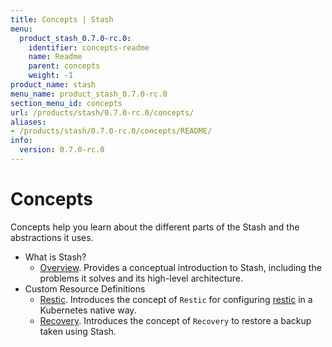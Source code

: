 ```yaml
---
title: Concepts | Stash
menu:
  product_stash_0.7.0-rc.0:
    identifier: concepts-readme
    name: Readme
    parent: concepts
    weight: -1
product_name: stash
menu_name: product_stash_0.7.0-rc.0
section_menu_id: concepts
url: /products/stash/0.7.0-rc.0/concepts/
aliases:
- /products/stash/0.7.0-rc.0/concepts/README/
info:
  version: 0.7.0-rc.0
---
```


# Concepts

Concepts help you learn about the different parts of the Stash and the abstractions it uses.

- What is Stash?
  - [Overview](/products/stash/0.7.0-rc.0/concepts/what-is-stash/overview). Provides a conceptual introduction to Stash, including the problems it solves and its high-level architecture.
- Custom Resource Definitions
  - [Restic](/products/stash/0.7.0-rc.0/concepts/crds/restic). Introduces the concept of `Restic` for configuring [restic](https://restic.net) in a Kubernetes native way.
  - [Recovery](/products/stash/0.7.0-rc.0/concepts/crds/recovery). Introduces the concept of `Recovery` to restore a backup taken using Stash.
